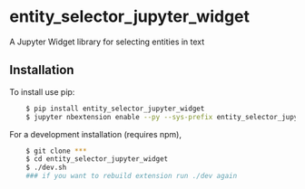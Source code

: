 entity_selector_jupyter_widget
===============================

A Jupyter Widget library for selecting entities in text

Installation
------------

To install use pip:
```bash
    $ pip install entity_selector_jupyter_widget
    $ jupyter nbextension enable --py --sys-prefix entity_selector_jupyter_widget
```

For a development installation (requires npm),
```bash
    $ git clone ***
    $ cd entity_selector_jupyter_widget
    $ ./dev.sh
    ### if you want to rebuild extension run ./dev again
```
